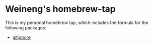 # Weineng's homebrew-tap

This is my personal homebrew tap, which includes the formula for the following packages:
- [gitignore](https://github.com/wn/gitignore)

